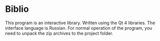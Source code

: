 # Biblio
This program is an interactive library. Written using the Qt 4 libraries. The interface language is Russian.
For normal operation of the program, you need to unpack the zip archives to the project folder.

